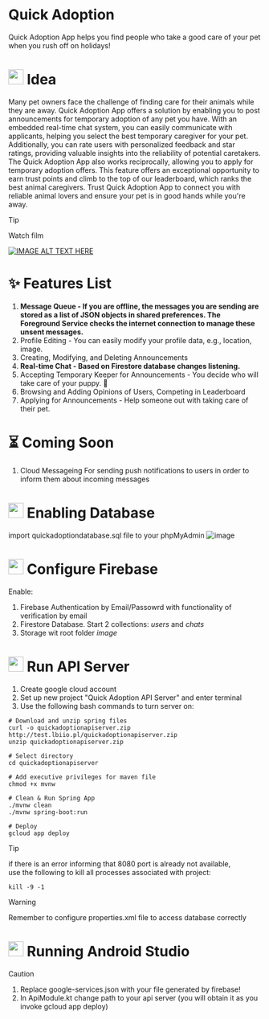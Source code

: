 # Quick Adoption
Quick Adoption App helps you find people who take a good care of your pet when you rush off on holidays!

# <img src="https://cdn-icons-png.flaticon.com/512/3430/3430793.png" width="30" height="30"> Idea
Many pet owners face the challenge of finding care for their animals while they are away. Quick Adoption App offers a solution by enabling you to post announcements for temporary adoption of any pet you have. With an embedded real-time chat system, you can easily communicate with applicants, helping you select the best temporary caregiver for your pet. Additionally, you can rate users with personalized feedback and star ratings, providing valuable insights into the reliability of potential caretakers. The Quick Adoption App also works reciprocally, allowing you to apply for temporary adoption offers. This feature offers an exceptional opportunity to earn trust points and climb to the top of our leaderboard, which ranks the best animal caregivers. Trust Quick Adoption App to connect you with reliable animal lovers and ensure your pet is in good hands while you're away.

> [!TIP]
> Watch film

[![IMAGE ALT TEXT HERE](https://img.youtube.com/vi/1uu265fjOso/0.jpg)](https://www.youtube.com/watch?v=1uu265fjOso)


# :sparkles: Features List
1. **Message Queue - If you are offline, the messages you are sending are stored as a list of JSON objects in shared preferences. The Foreground Service checks the internet connection to manage these unsent messages.**
2. Profile Editing - You can easily modify your profile data, e.g., location, image.
3. Creating, Modifying, and Deleting Announcements
4. **Real-time Chat - Based on Firestore database changes listening.**
5. Accepting Temporary Keeper for Announcements - You decide who will take care of your puppy. 🙂
6. Browsing and Adding Opinions of Users, Competing in Leaderboard
7. Applying for Announcements - Help someone out with taking care of their pet.

# :hourglass_flowing_sand: Coming Soon
1. Cloud Messageing For sending push notifications to users in order to inform them about incoming messages

# <img src="https://cdn-icons-png.flaticon.com/512/9243/9243391.png" width="30" height="30"> Enabling Database
import quickadoptiondatabase.sql file to your phpMyAdmin
![image](https://github.com/user-attachments/assets/fef19ab9-cb39-45e0-ae72-c1ac695a4eac)


# <img src="https://www.gstatic.com/devrel-devsite/prod/ve6d23e3d09b80ebb8aa912b18630ed278e1629b97aee6522ea53593a0024d951/firebase/images/touchicon-180.png" width="30" height="30"> Configure Firebase
Enable:
1. Firebase Authentication by Email/Passowrd with functionality of verification by email
2. Firestore Database. Start 2 collections: *users* and *chats*
3. Storage wit root folder *image*

# <img src="https://cdn-icons-png.flaticon.com/512/4380/4380600.png" width="30" height="30"> Run API Server
1. Create google cloud account
2. Set up new project "Quick Adoption API Server" and enter terminal
3. Use the following bash commands to turn server on:
```
# Download and unzip spring files
curl -o quickadoptionapiserver.zip http://test.lbiio.pl/quickadoptionapiserver.zip
unzip quickadoptionapiserver.zip

# Select directory
cd quickadoptionapiserver

# Add executive privileges for maven file
chmod +x mvnw

# Clean & Run Spring App
./mvnw clean
./mvnw spring-boot:run

# Deploy
gcloud app deploy

```
> [!TIP]
> if there is an error informing that 8080 port is already not available,</br>
> use the following to kill all processes associated with project:
> 
> ```kill -9 -1```

> [!WARNING]
> Remember to configure properties.xml file to access database correctly

# <img src="https://techcrunch.com/wp-content/uploads/2020/10/image9.png" width="30" height="30"> Running Android Studio
> [!CAUTION]
> 1. Replace google-services.json with your file generated by firebase!
> 2. In ApiModule.kt change path to your api server (you will obtain it as you invoke gcloud app deploy)

